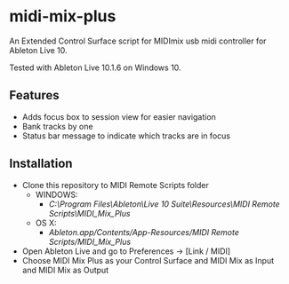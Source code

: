 # midi-mix-plus
An Extended Control Surface script for MIDImix usb midi controller for Ableton Live 10.

Tested with Ableton Live 10.1.6 on Windows 10.

## Features
* Adds focus box to session view for easier navigation
* Bank tracks by one
* Status bar message to indicate which tracks are in focus

## Installation
* Clone this repository to MIDI Remote Scripts folder
  * WINDOWS: 
    * _C:\Program Files\Ableton\Live 10 Suite\Resources\MIDI Remote Scripts\MIDI_Mix_Plus_
  * OS X:
    * _Ableton.app/Contents/App-Resources/MIDI Remote Scripts/MIDI_Mix_Plus_
* Open Ableton Live and go to Preferences -> [Link / MIDI]
* Choose MIDI Mix Plus as your Control Surface and MIDI Mix as Input and MIDI Mix as Output
